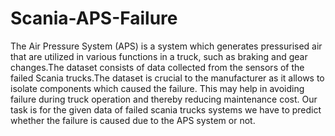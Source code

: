 # Scania-APS-Failure
The Air Pressure System (APS) is a system which generates pressurised air that are utilized in various functions in a truck, such as braking and gear changes.The dataset consists of data collected from the sensors of the failed Scania trucks.The dataset is crucial to the manufacturer as it allows to isolate components which caused the failure. This may help in avoiding failure during truck operation and thereby reducing maintenance cost. Our task is for the given data of failed scania trucks systems we have to predict whether the failure is caused due to the APS system or not.
